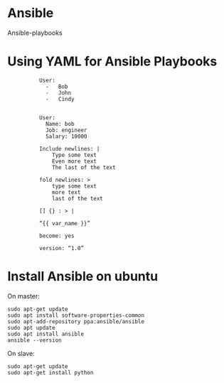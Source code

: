 # Ansible
Ansible-playbooks

# Using YAML for Ansible Playbooks

              User:
                -	Bob
                -	John
                -	Cindy


              User:
                Name: bob
                Job: engineer
                Salary: 10000

              Include newlines: |
                  Type some text
                  Even more text
                  The last of the text

              fold newlines: >
                  type some text
                  more text
                  last of the text

              [] {} : > |

              “{{ var_name }}”

              become: yes

              version: “1.0” 

              
# Install Ansible on ubuntu

On master:
    
    sudo apt-get update
    sudo apt install software-properties-common
    sudo apt-add-repository ppa:ansible/ansible
    sudo apt update
    sudo apt install ansible
    ansible --version

On slave:
    
    sudo apt-get update
    sudo apt-get install python
    
